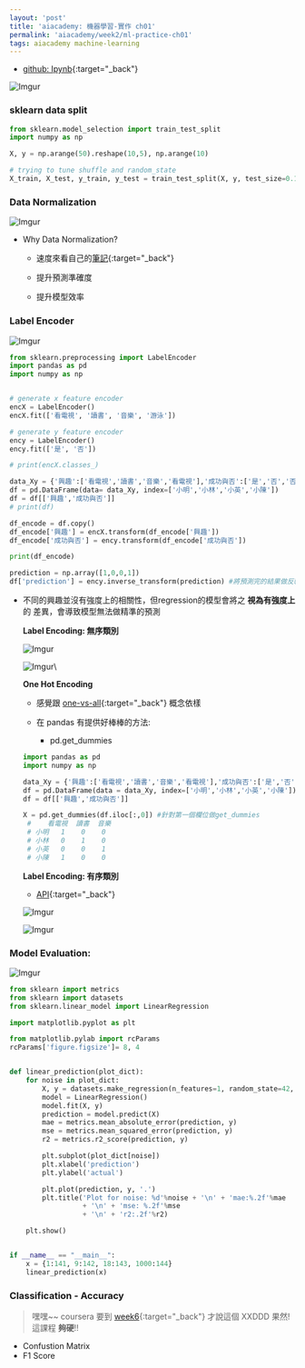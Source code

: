 ```yaml
---
layout: 'post'
title: 'aiacademy: 機器學習-實作 ch01'
permalink: 'aiacademy/week2/ml-practice-ch01'
tags: aiacademy machine-learning
---
```


- [github: Ipynb](https://github.com/yuting3656/aiacademy/tree/master/week2/machine-learning/Chapter1){:target="_back"}

![Imgur](https://i.imgur.com/mzAwW6ol.gif)


### sklearn data split

~~~python
from sklearn.model_selection import train_test_split
import numpy as np

X, y = np.arange(50).reshape(10,5), np.arange(10)

# trying to tune shuffle and random_state
X_train, X_test, y_train, y_test = train_test_split(X, y, test_size=0.10, random_state= 42, shuffle=False)
~~~

### Data Normalization


![Imgur](https://i.imgur.com/iNfkwdW.gif)

- Why Data Normalization? 
   - 速度來看自己的[筆記](https://yuting3656.github.io/yutingblog//ml-coursera/week2/multivariate-linear-regression){:target="_back"}

   - 提升預測準確度
   - 提升模型效率


### Label Encoder 

![Imgur](https://i.imgur.com/tJfG2Wpl.gif)

~~~python
from sklearn.preprocessing import LabelEncoder
import pandas as pd
import numpy as np


# generate x feature encoder
encX = LabelEncoder()
encX.fit(['看電視', '讀書', '音樂', '游泳'])

# generate y feature encoder
ency = LabelEncoder()
ency.fit(['是', '否'])

# print(encX.classes_)

data_Xy = {'興趣':['看電視','讀書','音樂','看電視'],'成功與否':['是','否','否','是']}
df = pd.DataFrame(data= data_Xy, index=['小明','小林','小英','小陳'])
df = df[['興趣','成功與否']]
# print(df)

df_encode = df.copy()
df_encode['興趣'] = encX.transform(df_encode['興趣'])
df_encode['成功與否'] = ency.transform(df_encode['成功與否'])

print(df_encode)

prediction = np.array([1,0,0,1])
df['prediction'] = ency.inverse_transform(prediction) #將預測完的結果做反轉換

~~~

- 不同的興趣並沒有強度上的相關性，但regression的模型會將之 __視為有強度上__ 的 差異，會導致模型無法做精準的預測

   __Label Encoding: 無序類別__

   ![Imgur](https://i.imgur.com/nYvqVpql.gif)

   ![Imgur](https://i.imgur.com/OX3HJYUl.gif)\

   __One Hot Encoding__

   - 感覺跟 [one-vs-all](https://yuting3656.github.io/yutingblog//ml-coursera/week3/multiclass-classification){:target="_back"} 概念依樣

   - 在 pandas 有提供好棒棒的方法:
      - pd.get_dummies

   ~~~python
   import pandas as pd
   import numpy as np
   
   data_Xy = {'興趣':['看電視','讀書','音樂','看電視'],'成功與否':['是','否','否','是']}
   df = pd.DataFrame(data = data_Xy, index=['小明','小林','小英','小陳'])
   df = df[['興趣','成功與否']]
   
   X = pd.get_dummies(df.iloc[:,0]) #針對第一個欄位做get_dummies
    #    看電視  讀書  音樂
    # 小明   1    0    0
    # 小林   0    1    0
    # 小英   0    0    1
    # 小陳   1    0    0
   ~~~

   __Label Encoding: 有序類別__
    
   - [API](https://scikit-learn.org/stable/modules/generated/sklearn.preprocessing.LabelEncoder.html#sklearn.preprocessing.LabelEncoder){:target="_back"}

   ![Imgur](https://i.imgur.com/AZEJC7Xl.gif)

   ![Imgur](https://i.imgur.com/QJJPMhyl.gif)


### Model Evaluation: 

![Imgur](https://i.imgur.com/i7H9FnJl.gif)

~~~python
from sklearn import metrics
from sklearn import datasets
from sklearn.linear_model import LinearRegression

import matplotlib.pyplot as plt

from matplotlib.pylab import rcParams
rcParams['figure.figsize']= 8, 4


def linear_prediction(plot_dict):
    for noise in plot_dict:
        X, y = datasets.make_regression(n_features=1, random_state=42, noise=noise)
        model = LinearRegression()
        model.fit(X, y)
        prediction = model.predict(X)
        mae = metrics.mean_absolute_error(prediction, y)
        mse = metrics.mean_squared_error(prediction, y)
        r2 = metrics.r2_score(prediction, y)

        plt.subplot(plot_dict[noise])
        plt.xlabel('prediction')
        plt.ylabel('actual')

        plt.plot(prediction, y, '.')
        plt.title('Plot for noise: %d'%noise + '\n' + 'mae:%.2f'%mae
                  + '\n' + 'mse: %.2f'%mse
                  + '\n' + 'r2:.2f'%r2)

    plt.show()


if __name__ == "__main__":
    x = {1:141, 9:142, 18:143, 1000:144}
    linear_prediction(x)

~~~

### Classification - Accuracy
> 嘿嘿~~ coursera 要到 [week6](/yutingblog//ml-coursera/week6/handling-skewed-data){:target="_back"} 才說這個 XXDDD 果然! 這課程 __夠硬__!!
- Confustion Matrix
- F1 Score